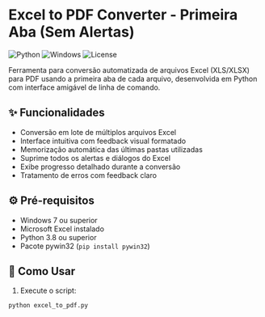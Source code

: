 # Excel to PDF Converter - Primeira Aba (Sem Alertas)

![Python](https://img.shields.io/badge/Python-3.8%2B-blue)
![Windows](https://img.shields.io/badge/Platform-Windows-lightgrey)
![License](https://img.shields.io/badge/License-MIT-green)

Ferramenta para conversão automatizada de arquivos Excel (XLS/XLSX) para PDF usando a primeira aba de cada arquivo, desenvolvida em Python com interface amigável de linha de comando.

## ✨ Funcionalidades

- Conversão em lote de múltiplos arquivos Excel
- Interface intuitiva com feedback visual formatado
- Memorização automática das últimas pastas utilizadas
- Suprime todos os alertas e diálogos do Excel
- Exibe progresso detalhado durante a conversão
- Tratamento de erros com feedback claro

## ⚙️ Pré-requisitos

- Windows 7 ou superior
- Microsoft Excel instalado
- Python 3.8 ou superior
- Pacote pywin32 (`pip install pywin32`)

## 🚀 Como Usar

1. Execute o script:
```bash
python excel_to_pdf.py
